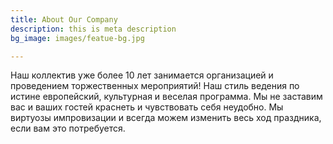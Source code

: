 ```yaml
---
title: About Our Company
description: this is meta description
bg_image: images/featue-bg.jpg

---
```

Наш коллектив уже более 10 лет занимается организацией и проведением торжественных мероприятий! Наш стиль ведения по истине европейский, культурная и веселая программа. Мы не заставим вас и ваших гостей краснеть и чувствовать себя неудобно. Мы виртуозы импровизации и всегда можем изменить весь ход праздника, если вам это потребуется.
